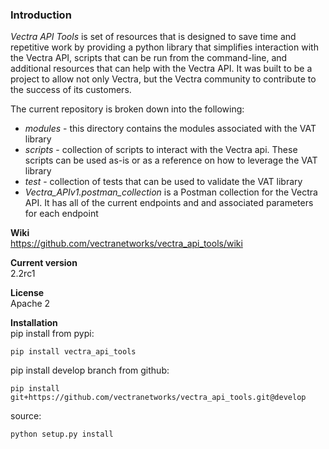 ### Introduction
_Vectra API Tools_ is set of resources that is designed to save time and repetitive work by providing a python library that simplifies interaction with the Vectra API, scripts that can be run from the command-line, and additional resources that can help with the Vectra API. It was built to be a project to allow not only Vectra, but the Vectra community to contribute to the success of its customers.

The current repository is broken down into the following:
* _modules_ - this directory contains the modules associated with the VAT library
* _scripts_ - collection of scripts to interact with the Vectra api. These scripts can be used as-is or as a reference on how to leverage the VAT library
* _test_ - collection of tests that can be used to validate the VAT library
* _Vectra\_APIv1.postman\_collection_ is a Postman collection for the Vectra API. It has all of the current endpoints and and associated parameters for each endpoint

**Wiki**  
https://github.com/vectranetworks/vectra_api_tools/wiki

**Current version**  
2.2rc1

**License**  
Apache 2

**Installation**  
pip install from pypi:  
```
pip install vectra_api_tools
```
pip install develop branch from github:
```
pip install git+https://github.com/vectranetworks/vectra_api_tools.git@develop
```
source:
```
python setup.py install
```
